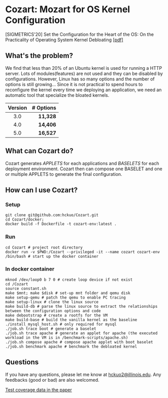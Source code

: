# Cozart: Mozart for OS Kernel Configuration

[SIGMETRICS'20] Set the Configuration for the Heart of the OS:
On the Practicality of Operating System Kernel Debloating [[pdf]](https://hckuo.github.io/pdfs/cozart.pdf)

## What's the problem?


We find that less than 20% of an Ubuntu kernel is used for running a HTTP
server. Lots of modules(features) are not used and they can be disabled by
configurations. However, Linux has so many options and the number of options
is still growing... Since it is not practical to spend hours to reconfigure
the kernel every time we deploying an application, we need an automatic tool
that specialize the bloated kernels.

| Version  | # Options  |
|:--------:| -------------:|
| 3.0      |    __11,328__    |
| 4.0      |    __14,406__    |
| 5.0      |    __16,527__    |

## What can Cozart do?

Cozart generates *APPLETS* for each applications and *BASELETS* for each deployment
environment. Cozart then can compose one BASELET and one or multiple APPLETS to
generate the final configuration.


## How can I use Cozart?

### Setup
```
git clone git@github.com:hckuo/Cozart.git
cd Cozart/docker;
docker build -f Dockerfile -t cozart-env:latest .
```

### Run
```
cd Cozart # project root directory
docker run -v $PWD:/Cozart --privileged -it --name cozart cozart-env /bin/bash # start up the docker container 
```
### In docker container
```
mknod /dev/loop0 b 7 0 # create loop device if not exist
cd /Cozart
source constant.sh
make $mnt; make $disk # set-up mnt folder and qemu disk
make setup-qemu # patch the qemu to enable PC tracing
make setup-linux # clone the linux source
make build-db # parse the linux source to extract the relationships between the configuration options and code
make debootstrap # create a rootfs for the VM
make build-base # build the vanilla kernel as the baseline
./install_mysql_host.sh # only required for mysql
./job.sh trace boot # generate a baselet
./job.sh trace apache # generate an applet for apache (the executed workload in the VM is in /benchmark-scripts/apache.sh)
./job.sh compose apache # compose apache applet with boot baselet
./job.sh benchmark apache # benchmark the debloated kernel
```

## Questions

If you have any questions, please let me know at hckuo2@illinois.edu.
Any feedbacks (good or bad) are also welcomed.

[Test coverage data in the paper](https://bit.ly/2uMFr3e)
